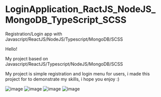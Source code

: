 # LoginApplication_RactJS_NodeJS_MongoDB_TypeScript_SCSS
Registration/Login app with Javascript/ReactJS/NodeJS/Typescript/MongoDB/SCSS

Hello!

My project based on Javascript/ReactJS/Typescript/NodeJS/MongoDB/SCSS

My project is simple registration and login menu for users, i made this project for to demonstrate my skills, i hope you enjoy :)

![image](https://user-images.githubusercontent.com/78569398/125785606-4fc7a325-d93a-4530-b415-acd132f6cb96.png)
![image](https://user-images.githubusercontent.com/78569398/125785623-eefc84d7-000b-4b00-909c-de2204afd4cc.png)
![image](https://user-images.githubusercontent.com/78569398/125785645-a8ef54a7-5b01-49fa-9682-881ef88a8469.png)
![image](https://user-images.githubusercontent.com/78569398/125785663-2ca842ba-7dc1-4c87-be64-cbbb6af442ed.png)



